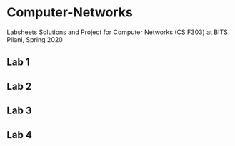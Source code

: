 # Computer-Networks

  Labsheets Solutions and Project for Computer Networks (CS F303) at BITS Pilani, Spring 2020
  
  ## Lab 1
  
    
  
  ## Lab 2
  
    
  
  ## Lab 3
  
    
  
  ## Lab 4
  
    
